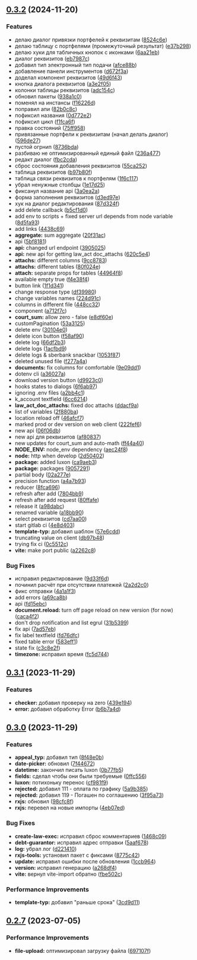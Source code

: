 

## [0.3.2](https://git.usb.ru/send/client/compare/v0.3.1...v0.3.2) (2024-11-20)


### Features

* делаю диалог привязки портфелей к реквизитам ([8524c6e](https://git.usb.ru/send/client/commit/8524c6e87ba44e4f9401933fe80f8f63fcae10d4))
* делаю таблицу с портфелями (промежуточный результат) ([e37b298](https://git.usb.ru/send/client/commit/e37b2983944808a98acadd100173baef21cdd6ef))
* делаю хуки для табличных кнопок с иконками ([6aa21eb](https://git.usb.ru/send/client/commit/6aa21eb4bb9d946b3397c22cbb383c517d51b9ef))
* диалог реквизитов ([eb7987c](https://git.usb.ru/send/client/commit/eb7987cc2bd5d8fcc7cdd085341f86eb21c2dc28))
* добавил тип электронный тип подачи ([afce88b](https://git.usb.ru/send/client/commit/afce88b25f02b5fdf21808161292be4d412d9169))
* добавление панели инструментов ([d672f3a](https://git.usb.ru/send/client/commit/d672f3a7c92de111eb62ab05bae9ec217d6bb4fb))
* доделал компонент реквизитов ([49d6f43](https://git.usb.ru/send/client/commit/49d6f438116078e2779840f4c3684ef6384168b4))
* кнопка диалога реквизитов ([a3e2f05](https://git.usb.ru/send/client/commit/a3e2f050efa07178a009da7d80b94ffb0ddd15c2))
* колонки таблицы реквизитов ([adc154c](https://git.usb.ru/send/client/commit/adc154c6a164450c97557319e3efb46b989f758f))
* обновил пакеты ([938a1c0](https://git.usb.ru/send/client/commit/938a1c0af833ab1a295c65db04f55a0c560c5f42))
* поменял на инстансы ([f16226d](https://git.usb.ru/send/client/commit/f16226dbedc921216a47abb9394aead74e5afe01))
* поправил апи ([82b0c8c](https://git.usb.ru/send/client/commit/82b0c8c4f59a6b7d67b2d6d327241ee306644387))
* пофиксил названия ([0d772e2](https://git.usb.ru/send/client/commit/0d772e2c0bc3580f3135469616a0da9ac8ad8ccd))
* пофиксил цикл ([f1fca6f](https://git.usb.ru/send/client/commit/f1fca6f5795cdce873cb958031e35298c60382b6))
* правка состояний ([75ff958](https://git.usb.ru/send/client/commit/75ff958306cce46e64b34ca812107622b1ba6c1f))
* привязанные портфели к реквизитам (начал делать диалог) ([596de27](https://git.usb.ru/send/client/commit/596de278b2db801c6cb105e1184dffcfee242a33))
* пустой огрнип ([8736bda](https://git.usb.ru/send/client/commit/8736bda1b8d15c3ffbc8372f3145587472775bec))
* разбиваю не оптимизированный единый файл ([236a477](https://git.usb.ru/send/client/commit/236a477a337c73150de548997f633a788531de08))
* редакт диалог ([fbc2cda](https://git.usb.ru/send/client/commit/fbc2cda890ee7fbcc611cf8fb054ffaf1023f036))
* сброс состояния добавления реквизитов ([55ca252](https://git.usb.ru/send/client/commit/55ca2526f449f9d22067b931579beb0e4ead51e5))
* таблица реквизитов ([b97b80f](https://git.usb.ru/send/client/commit/b97b80f82f898bc23e31909ce5445d1ef8587884))
* таблица связи реквизитов к портфелям ([1f6c117](https://git.usb.ru/send/client/commit/1f6c1174ae12c63e37d093a04211bb3ee32e63f2))
* убрал ненужные столбцы ([1e17d25](https://git.usb.ru/send/client/commit/1e17d258fc4df17dd1308ff437942d0435344593))
* фиксанул название api ([3a0ea2a](https://git.usb.ru/send/client/commit/3a0ea2ae69fce27972c13f780682aa8b719406cc))
* форма заполнения реквизитов ([d3ed97e](https://git.usb.ru/send/client/commit/d3ed97e23373d95b8fe135afc1aa1bd2432550b1))
* хук на диалог редактирования ([87d324f](https://git.usb.ru/send/client/commit/87d324f71ecb5e99bcb919a42412f37675f1dba6))
* add delete callback ([b5cf1d0](https://git.usb.ru/send/client/commit/b5cf1d0c7d8ab5ab39b6f0707114bb01b9c6e2a6))
* add env to scripts + fixed server url depends from node variable ([8d5fa93](https://git.usb.ru/send/client/commit/8d5fa93215dce84dbe0d0a30205f9d30f978950c))
* add links ([4438c69](https://git.usb.ru/send/client/commit/4438c69e1d9533fbc734ad28e9de3d29caaf1799))
* **aggregate:** sum aggregate ([20f31ac](https://git.usb.ru/send/client/commit/20f31aca2e1875e85ce5fb32cc7b30cc3571e187))
* api ([5bf8181](https://git.usb.ru/send/client/commit/5bf81816617002072b16492ad2be7ad831d0304b))
* **api:** changed url endpoint ([3905025](https://git.usb.ru/send/client/commit/39050254c79bc5421d02971b527be10b21f738bd))
* **api:** new api for getting law_act doc_attachs ([620c5e4](https://git.usb.ru/send/client/commit/620c5e43ade7f995f616d5b57db0ef15a81f994f))
* **attachs:** different columns ([9cc8783](https://git.usb.ru/send/client/commit/9cc87838cfc0a3a726908af3bf2d2355bf21cd53))
* **attachs:** different tables ([80f024e](https://git.usb.ru/send/client/commit/80f024e8c11ca5bcc44220beaef469686dc5d243))
* **attach:** separate props for tables ([44964f8](https://git.usb.ru/send/client/commit/44964f80b44752bbf10c9503ce1c46f03ca7372b))
* available empty true ([f4e38f4](https://git.usb.ru/send/client/commit/f4e38f4f8d58884d5b50859b67b6802ff2c7afc1))
* button link ([1f1d341](https://git.usb.ru/send/client/commit/1f1d34149009cf915f2f421bdeff6167e187ba24))
* change response type ([df39980](https://git.usb.ru/send/client/commit/df39980c70ba391e93bda01abcda7b6e9e99cfb3))
* change variables names ([224d91c](https://git.usb.ru/send/client/commit/224d91cb6bfffb74dcd5e922aa6e744e9c492f1d))
* columns in different file ([448cc32](https://git.usb.ru/send/client/commit/448cc32e8e1a48c88a1734f4d5f39eacc4c45128))
* component ([a712f7c](https://git.usb.ru/send/client/commit/a712f7cd5a04448fcab02202e8cdaf29b07f7109))
* **court_sum:** allow zero - false ([e8df60e](https://git.usb.ru/send/client/commit/e8df60ef1953c49555c51f3362dfbd2153c168c4))
* customPagination ([53a3125](https://git.usb.ru/send/client/commit/53a3125ad4fda8b36305c7ad627cf079f69eb86b))
* delete env ([30104e0](https://git.usb.ru/send/client/commit/30104e0d6e525519a0021d4a9d6fa5ceafdda9a7))
* delete icon button ([f58af90](https://git.usb.ru/send/client/commit/f58af90b714afdf0e1866bcc0d3ab98deb998280))
* delete log ([66df2b3](https://git.usb.ru/send/client/commit/66df2b35f960b78dbb48710b3277fd81402d9fd9))
* delete logs ([1acfbd9](https://git.usb.ru/send/client/commit/1acfbd9f9a07ee3e3f2f15d629e63a6b09605284))
* delete logs & sberbank snackbar ([1053f87](https://git.usb.ru/send/client/commit/1053f87bea59794c4b196516bd5d5bacca198274))
* deleted unused file ([f277a4a](https://git.usb.ru/send/client/commit/f277a4a145d331bbadacfacf83447b3e453222e0))
* **documents:** fix columns for comfortable ([9e09dd1](https://git.usb.ru/send/client/commit/9e09dd18f8d2bf96d728de9368cf4b684dfacc75))
* dotenv cli ([a36027a](https://git.usb.ru/send/client/commit/a36027abcb177d76dad5770c9dce20f27c75c9fc))
* download version button ([d9923c0](https://git.usb.ru/send/client/commit/d9923c05f9b22f1b16fdc2b9f051ce2c564dd215))
* hooks states to dialogs ([6f6ab97](https://git.usb.ru/send/client/commit/6f6ab97bc39d7075d91e1588e8ec1d46e6da98b1))
* ignoring .env files ([a2bb4c1](https://git.usb.ru/send/client/commit/a2bb4c19974704ba4c614050e2b45c929de683d1))
* k_account textfield ([6cc6214](https://git.usb.ru/send/client/commit/6cc62145d40512b6f7dcda73becc856172da0cc2))
* **law_act_doc_attachs:** fixed doc attachs ([ddacf9a](https://git.usb.ru/send/client/commit/ddacf9ac9b0c91333b182c6a2ae46002fedc5d07))
* list of variables ([2f880ba](https://git.usb.ru/send/client/commit/2f880ba2334b3adc586195ec6f42de86ad1f9c2a))
* location reload off ([46afcf7](https://git.usb.ru/send/client/commit/46afcf766c0f8502c1a40f514b71c745942bd69a))
* marked prod or dev version on web client ([222fef6](https://git.usb.ru/send/client/commit/222fef62d16cb3529ae8ebd1e88db941157d4872))
* new api ([06f06db](https://git.usb.ru/send/client/commit/06f06dba1ea0ab891d4cbd7e1ee39ddd2e44642a))
* new api для реквизитов ([af80837](https://git.usb.ru/send/client/commit/af80837a67c59cf490cfc4b4236d91e104bb9262))
* new updates for court_sum and auto-math ([ff44a40](https://git.usb.ru/send/client/commit/ff44a40cfc9d6673981621e50ab02a111f00468f))
* **NODE_ENV:** node_env dependency ([aec24f8](https://git.usb.ru/send/client/commit/aec24f80e0c2f7fbeff104473fe96c54cf2d6451))
* **node:** http when develop ([2d50402](https://git.usb.ru/send/client/commit/2d50402a6991cb7a40322fefa7c2d1c9c30b573e))
* **package:** added luxon ([ca9aeb3](https://git.usb.ru/send/client/commit/ca9aeb37b6a36b6b9d9ceae3117d89774a0f3b4d))
* **package:** packages ([9057291](https://git.usb.ru/send/client/commit/90572913b10a93f72f66b1fc246f02256466666b))
* partial body ([02a277e](https://git.usb.ru/send/client/commit/02a277efcf621fb3a1287745b42f6d6298672e9b))
* precision function ([a4a7b93](https://git.usb.ru/send/client/commit/a4a7b936690d626024736309f3c23a0eb71bd36d))
* reducer ([8fca696](https://git.usb.ru/send/client/commit/8fca696c625e35afdb65dd0c854e0f6d57ce36b1))
* refresh after add ([7804bb9](https://git.usb.ru/send/client/commit/7804bb96c64c7641f957fdf0e23d4e07fceb2e98))
* refresh after add request ([80ffafe](https://git.usb.ru/send/client/commit/80ffafeb0a8b9777b3009e91dc006621437f91a5))
* release it ([a98dabc](https://git.usb.ru/send/client/commit/a98dabc68e4020168668d1312c1cdbdf18430e9a))
* renamed variable ([a18bb90](https://git.usb.ru/send/client/commit/a18bb90af7b532634a0a399a6e3b765deb4063d7))
* select реквизитов ([cd7aa00](https://git.usb.ru/send/client/commit/cd7aa00b4a47887a958b1a51463c69479668423c))
* start gitlab ci ([4e8d403](https://git.usb.ru/send/client/commit/4e8d403affa3829844dae8a8c1fdcf3278c82c1d))
* **template-typ:** добавил шаблон ([57e6cdd](https://git.usb.ru/send/client/commit/57e6cddcdc48ef26baf2a317c68a7e559fd03658))
* truncating value on client ([db97b48](https://git.usb.ru/send/client/commit/db97b489bd523ee934c41f7f207e2fed4c9ccffb))
* trying fix ci ([0c5512c](https://git.usb.ru/send/client/commit/0c5512c22051e8b4ffacf56bda76d71df7da5506))
* **vite:** make port public ([a2262c8](https://git.usb.ru/send/client/commit/a2262c88355619d3f670246f35c67e9788c0b2be))


### Bug Fixes

* исправил редактирование ([9d33f6d](https://git.usb.ru/send/client/commit/9d33f6db017b9372da464c02a6c233c563bbfa4c))
* починил расчёт при отсутствии платежей ([2a2d2c0](https://git.usb.ru/send/client/commit/2a2d2c07f481be997aa1318f48ac5679954baa73))
* фикс отправки ([4a1a1f3](https://git.usb.ru/send/client/commit/4a1a1f330966c61deac4477e99a3d3ca46c6b1d1))
* add errors ([a69ca8b](https://git.usb.ru/send/client/commit/a69ca8b9d67941055149930763c4bdd84180b3c0))
* api ([fd15ebc](https://git.usb.ru/send/client/commit/fd15ebc7198b2c61df25b933db84e215fc0ffb1e))
* **document.reload:** turn off page reload on new version (for now) ([caca4f2](https://git.usb.ru/send/client/commit/caca4f2736632cfd8be005a57dda33d39723bf06))
* don't drop notification and list egrul ([31b5399](https://git.usb.ru/send/client/commit/31b539979d6253d05f645f58d159839393c3282c))
* fix api ([7ad57eb](https://git.usb.ru/send/client/commit/7ad57ebcb732ad7de08f1457f656ea61ec2af02d))
* fix label textfield ([fd76dfc](https://git.usb.ru/send/client/commit/fd76dfc06eba8c261a3beae2f10941a8e6f1597d))
* fixed table error ([583eff1](https://git.usb.ru/send/client/commit/583eff15e43e10d0ff6659d69777f2cbb8528c4a))
* state fix ([c3c8e2f](https://git.usb.ru/send/client/commit/c3c8e2f0bd1acaabb1be6ba6bda6fc04239dcca7))
* **timezone:** исправил время ([fc5d744](https://git.usb.ru/send/client/commit/fc5d744bf4f1b29f6c067e816e9a6d9ac6ecfcee))

## [0.3.1](https://git.usb.ru/send/client/compare/v0.3.0...v0.3.1) (2023-11-29)


### Features

* **checker:** добавил проверку на zero ([439e194](https://git.usb.ru/send/client/commit/439e1940ceb49beca22133abdeb05aadbe57ca25))
* **error:** добавил обработку Error ([b6b7a4d](https://git.usb.ru/send/client/commit/b6b7a4ded1bc96031d74f87bdc49ed99eb75c644))

## [0.3.0](https://git.usb.ru/send/client/compare/v0.2.7...v0.3.0) (2023-11-29)


### Features

* **appeal_typ:** добавил тип ([8f48e0b](https://git.usb.ru/send/client/commit/8f48e0b297133c3fd1b0a167ede944e61b73e95c))
* **date-picker:** обновил ([7f44672](https://git.usb.ru/send/client/commit/7f4467200d5584970346a858e0406a0456440a11))
* **datetime:** закончил писать luxon ([0b77fb5](https://git.usb.ru/send/client/commit/0b77fb5d43cadcb809811bbd51d03d331e8d1e46))
* **fields:** сделал чтобы они были требуемые ([0ffc556](https://git.usb.ru/send/client/commit/0ffc556866e1af010a411ff083b9f4fac34de4b8))
* **luxon:** потихоньку перенос ([cf981f9](https://git.usb.ru/send/client/commit/cf981f94b18bc8807407cad5b438e6d19a6f3443))
* **rejected:** добавил 111 - оплата по графику ([5a9b385](https://git.usb.ru/send/client/commit/5a9b3850670adf967715ca062c07923a7c083a6e))
* **rejected:** добавил 119 - Погашен по соглашению ([3f95a73](https://git.usb.ru/send/client/commit/3f95a73fc31d1ac9c59d2af77fbe7ebfef561d1b))
* **rxjs:** обновил ([98cfc8f](https://git.usb.ru/send/client/commit/98cfc8f034b3396bd77493b6566f025df6d2b473))
* **rxjs:** перевел на новые импорты ([4eb07ed](https://git.usb.ru/send/client/commit/4eb07edc1df8f521a13b368e161aca2f5cee6382))


### Bug Fixes

* **create-law-exec:** исправил сброс комментариев ([1468c09](https://git.usb.ru/send/client/commit/1468c09d543b7d997b6a732ca3e1f3753fff6a07))
* **debt-guarantor:** исправил адрес отправки ([5aaf678](https://git.usb.ru/send/client/commit/5aaf678e10f5cf4a523a0ee2fa249ec23e79fbb6))
* **log:** убрал лог ([d221410](https://git.usb.ru/send/client/commit/d22141072014a19d29d00afc4c9adfe60aa410a4))
* **rxjs-tools:** установил пакет с фиксами ([8775c42](https://git.usb.ru/send/client/commit/8775c42ab73e2ca3ef7e0139cd945d815435937c))
* **update:** исправил ошибки после обновления ([1ccb964](https://git.usb.ru/send/client/commit/1ccb964053e74531b6728470ae8f98ef6e711168))
* **version:** исправил генерацию ([a268df4](https://git.usb.ru/send/client/commit/a268df449babab5050aa2f79ebec36480fec8c58))
* **vite:** вернул vite-import обратно ([fbe502c](https://git.usb.ru/send/client/commit/fbe502c2bb46273005224db7e224fe1d2fa90bc7))


### Performance Improvements

* **template-typ:** добавил "раньше срока" ([3cd9d11](https://git.usb.ru/send/client/commit/3cd9d118fbc2fccbb8095437ca61b1cdb4015774))

## [0.2.7](https://git.usb.ru/send/client/compare/v0.2.6...v0.2.7) (2023-07-05)


### Performance Improvements

* **file-upload:** оптимизировал загрузку файла ([697107f](https://git.usb.ru/send/client/commit/697107f25a5b1b8ffb6fc54f77e4bb9235510df3))
